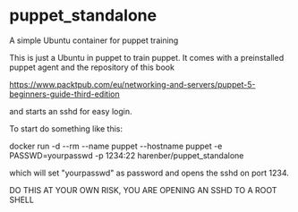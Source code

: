 # puppet_standalone
A simple Ubuntu container for puppet training 

This is just a Ubuntu in puppet to train puppet. It comes with a preinstalled puppet agent
and the repository of this book

https://www.packtpub.com/eu/networking-and-servers/puppet-5-beginners-guide-third-edition

and starts an sshd for easy login.

To start do something like this:

docker run -d --rm --name puppet --hostname puppet -e PASSWD=yourpasswd -p 1234:22 harenber/puppet_standalone

which will set "yourpasswd" as password and opens the sshd on port 1234.

DO THIS AT YOUR OWN RISK, YOU ARE OPENING AN SSHD TO A ROOT SHELL
